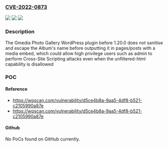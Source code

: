 ### [CVE-2022-0873](https://cve.mitre.org/cgi-bin/cvename.cgi?name=CVE-2022-0873)
![](https://img.shields.io/static/v1?label=Product&message=Gmedia%20Photo%20Gallery&color=blue)
![](https://img.shields.io/static/v1?label=Version&message=1.20.0%3C%201.20.0%20&color=brighgreen)
![](https://img.shields.io/static/v1?label=Vulnerability&message=CWE-79%20Cross-site%20Scripting%20(XSS)&color=brighgreen)

### Description

The Gmedia Photo Gallery WordPress plugin before 1.20.0 does not sanitise and escape the Album's name before outputting it in pages/posts with a media embed, which could allow high privilege users such as admin to perform Cross-Site Scripting attacks even when the unfiltered-html capability is disallowed

### POC

#### Reference
- https://wpscan.com/vulnerability/d5ce4b8a-9aa5-4df8-b521-c2105990a87e
- https://wpscan.com/vulnerability/d5ce4b8a-9aa5-4df8-b521-c2105990a87e

#### Github
No PoCs found on GitHub currently.


